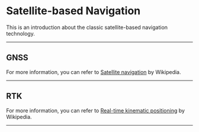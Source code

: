 # Satellite-based Navigation
This is an introduction about the classic satellite-based navigation technology.

---

## GNSS

For more information, you can refer to [Satellite navigation](https://en.wikipedia.org/wiki/Satellite_navigation) by Wikipedia.

---

## RTK

For more information, you can refer to [Real-time kinematic positioning](https://en.wikipedia.org/wiki/Real-time_kinematic_positioning) by Wikipedia.

---
